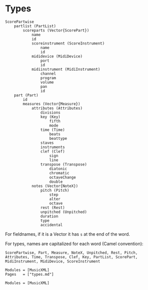 # Types

```
ScorePartwise
	partlist (PartList)
		scoreparts (Vector{ScorePart})
			name
			id
			scoreinstrument (ScoreInstrument)
				name
				id
			mididevice (MidiDevice)
				port
				id
			midiinstrument (MidiInstrument)
				channel
				program
				volume
				pan
				id
	part (Part)
		id
		measures (Vector{Measure})
			attributes (Attributes)
				divisions
				key (Key)
					fifth
					mode
				time (Time)
					beats
					beattype
				staves
				instruments
				clef (Clef)
					sign
					line
				transpose (Transpose)
					diatonic
					chromatic
					octaveChange
					double
			notes (Vector{NoteX})
				pitch (Pitch)
					step
					alter
					octave
				rest (Rest)
				unpitched (Unpitched)
				duration
				type
				accidental
```

For fieldnames, if it is a Vector it has `s` at the end of the word.

For types, names are capitalized for each word (Camel convention):
```
ScorePartwise, Part, Measure, NoteX, Unpitched, Rest, Pitch, Attributes, Time, Transpose, Clef, Key, PartList, ScorePart, MidiInstrument, MidiDevice, ScoreInstrument
```


```@index
Modules = [MusicXML]
Pages   = ["types.md"]
```

```@autodocs
Modules = [MusicXML]
```
